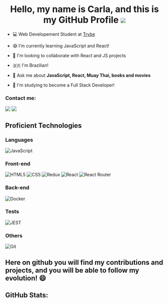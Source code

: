 <div id="top" align="center">

**Hello, my name is Carla, and this is my GitHub Profile** ![](https://user-images.githubusercontent.com/18350557/176309783-0785949b-9127-417c-8b55-ab5a4333674e.gif)
==========================================================================================================================================
  
</div>

- 💻 Web Developement Student at [Trybe](https://www.betrybe.com) 

- 😅 I’m currently learning JavaScript and React!

- :handshake: I'm looking to collaborate with React and JS projects

- 🇧🇷 I'm Brazilian!

- 💬 Ask me about **JavaScript, React, Muay Thai, books and movies**

- 🎯 I'm studying to become a Full Stack Developer!

### Contact me:

<div>
  <a href="https://www.linkedin.com/in/carlabeatrizrabelo/"><img src="https://img.shields.io/badge/LinkedIn-0077B5?style=for-the-badge&logo=linkedin&logoColor=white"></a>
  <a href="mailto:carlabeatrizrabelo@gmail.com"><img src="https://img.shields.io/badge/Gmail-D14836?style=for-the-badge&logo=gmail&logoColor=white">
</a>
</div>

## Proficient Technologies

### Languages

<div>
 
  ![JavaScript](https://img.shields.io/badge/JavaScript-14354C?style=for-the-badge&logo=javascript&logoColor=black)
</div>

### Front-end

<div>

  ![HTML5](https://img.shields.io/badge/HTML-239?style=for-the-badge&logo=html5&logoColor=white)
  ![CSS](https://img.shields.io/badge/CSS-239?&style=for-the-badge&logo=css3&logoColor=white)
  ![Redux](https://img.shields.io/badge/Redux-239?style=for-the-badge&logo=redux&logoColor=white)
  ![React](https://img.shields.io/badge/React-239?style=for-the-badge&logo=react&logoColor=61DAFB)
  ![React Router](https://img.shields.io/badge/React_Router-239?style=for-the-badge&logo=react-router&logoColor=white)
</div>

### Back-end

<div>
  
  ![Docker](https://img.shields.io/badge/docker-404D59.svg?style=for-the-badge&logo=docker&logoColor=2497ED)
</div>

### Tests

<div>
  
  ![JEST](https://img.shields.io/badge/Jest-323330?style=for-the-badge&logo=Jest&logoColor=white)
</div>

### Others

<div>

  ![Git](https://img.shields.io/badge/GIT-4B275F?style=for-the-badge&logo=git&logoColor=E44C30)
</div>

## 

## Here on github you will find my contributions and projects, and you will be able to follow my evolution! 😄

## GitHub Stats:

<div align="center">
